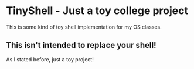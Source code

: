 # TinyShell - Just a toy college project

This is some kind of toy shell implementation for my OS classes.

## This isn't intended to replace your shell!

As I stated before, just a toy project!
